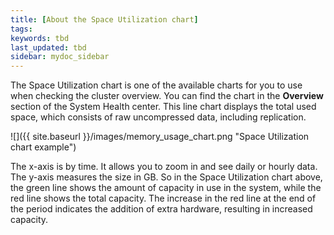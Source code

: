 ```yaml
---
title: [About the Space Utilization chart]
tags:
keywords: tbd
last_updated: tbd
sidebar: mydoc_sidebar
---
```

The Space Utilization chart is one of the available charts for you to use when checking the cluster overview. You can find the chart in the **Overview** section of the System Health center. This line chart displays the total used space, which consists of raw uncompressed data, including replication.

 ![]({{ site.baseurl }}/images/memory_usage_chart.png "Space Utilization chart example")

The x-axis is by time. It allows you to zoom in and see daily or hourly data. The y-axis measures the size in GB. So in the Space Utilization chart above, the green line shows the amount of capacity in use in the system, while the red line shows the total capacity. The increase in the red line at the end of the period indicates the addition of extra hardware, resulting in increased capacity.
